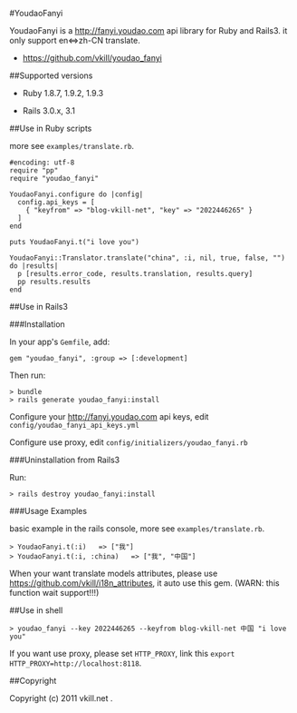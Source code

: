 #YoudaoFanyi

YoudaoFanyi is a http://fanyi.youdao.com api library for Ruby and Rails3. it only support en<=>zh-CN translate.

* https://github.com/vkill/youdao_fanyi

##Supported versions

* Ruby 1.8.7, 1.9.2, 1.9.3

* Rails 3.0.x, 3.1


##Use in Ruby scripts

more see `examples/translate.rb`.

    #encoding: utf-8
    require "pp"
    require "youdao_fanyi"

    YoudaoFanyi.configure do |config|
      config.api_keys = [
        { "keyfrom" => "blog-vkill-net", "key" => "2022446265" }
      ]
    end

    puts YoudaoFanyi.t("i love you")

    YoudaoFanyi::Translator.translate("china", :i, nil, true, false, "") do |results|
      p [results.error_code, results.translation, results.query]
      pp results.results
    end

##Use in Rails3

###Installation

In your app's `Gemfile`, add:

    gem "youdao_fanyi", :group => [:development]

Then run:

    > bundle
    > rails generate youdao_fanyi:install

Configure your http://fanyi.youdao.com api keys, edit `config/youdao_fanyi_api_keys.yml`

Configure use proxy, edit `config/initializers/youdao_fanyi.rb`


###Uninstallation from Rails3

Run:

    > rails destroy youdao_fanyi:install


###Usage Examples

basic example in the rails console, more see `examples/translate.rb`.

    > YoudaoFanyi.t(:i)   => ["我"]
    > YoudaoFanyi.t(:i, :china)   => ["我", "中国"]


When your want translate models attributes, please use https://github.com/vkill/i18n_attributes, it auto use this gem. (WARN: this function wait support!!!)


##Use in shell

    > youdao_fanyi --key 2022446265 --keyfrom blog-vkill-net 中国 "i love you"

If you want use proxy, please set `HTTP_PROXY`, link this `export HTTP_PROXY=http://localhost:8118`.

##Copyright

Copyright (c) 2011 vkill.net .

